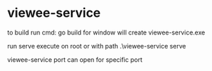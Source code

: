 # viewee-service

to build
run cmd: go build
for window will create  viewee-service.exe

run serve
execute on root or with path
.\viewee-service serve

viewee-service port can open for specific port


